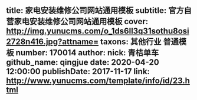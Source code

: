 title: 家电安装维修公司网站通用模板
subtitle: 官方自营家电安装维修公司网站通用模板
cover: http://img.yunucms.com/o_1ds6ll3q31sothu8osi2728n416.jpg?attname=
taxons: 其他行业 普通模板
number: 170014
author:
  nick: 青桔单车
  github_name: qingjue
date: 2020-04-20 12:00:00
publishDate: 2017-11-17
link: http://www.yunucms.com/template/info/id/23.html
---